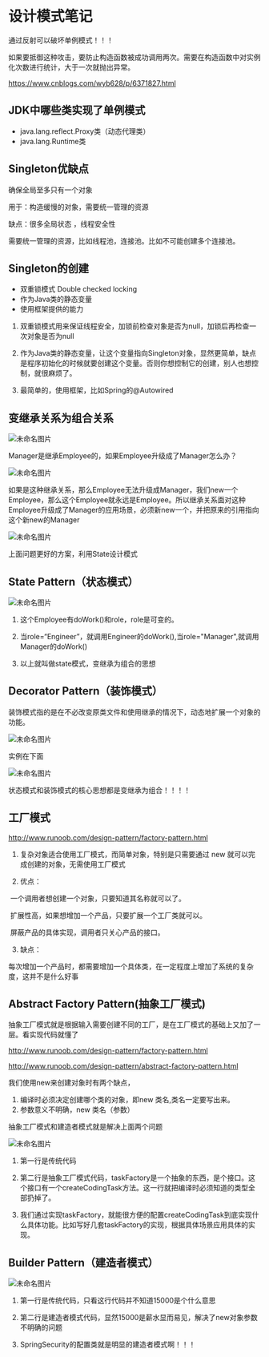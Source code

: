 # 设计模式笔记

通过反射可以破坏单例模式！！！

如果要抵御这种攻击，要防止构造函数被成功调用两次。需要在构造函数中对实例化次数进行统计，大于一次就抛出异常。

https://www.cnblogs.com/wyb628/p/6371827.html

## JDK中哪些类实现了单例模式

- java.lang.reflect.Proxy类（动态代理类）
- java.lang.Runtime类

## Singleton优缺点

确保全局至多只有一个对象

用于：构造缓慢的对象，需要统一管理的资源

缺点：很多全局状态 ，线程安全性

需要统一管理的资源，比如线程池，连接池。比如不可能创建多个连接池。

## Singleton的创建

* 双重锁模式 Double checked locking
* 作为Java类的静态变量
* 使用框架提供的能力

1. 双重锁模式用来保证线程安全，加锁前检查对象是否为null，加锁后再检查一次对象是否为null

2. 作为Java类的静态变量，让这个变量指向Singleton对象，显然更简单，缺点是程序初始化的时候就要创建这个变量。否则你想控制它的创建，别人也想控制，就很麻烦了。

3. 最简单的，使用框架，比如Spring的@Autowired

## 变继承关系为组合关系

![未命名图片](https://holon-image.oss-cn-beijing.aliyuncs.com/20220621160109f6FAGS.png)

Manager是继承Employee的，如果Employee升级成了Manager怎么办？

![未命名图片](https://holon-image.oss-cn-beijing.aliyuncs.com/20220621160359X2aOcR.png)

如果是这种继承关系，那么Employee无法升级成Manager，我们new一个Employee，那么这个Employee就永远是Employee。所以继承关系面对这种Employee升级成了Manager的应用场景，必须新new一个，并把原来的引用指向这个新new的Manager

![未命名图片](https://holon-image.oss-cn-beijing.aliyuncs.com/202206211604224Hz3zg.png)

上面问题更好的方案，利用State设计模式

## State Pattern（状态模式）

![未命名图片](https://holon-image.oss-cn-beijing.aliyuncs.com/20220621160445r5jfXX.png)

1. 这个Employee有doWork()和role，role是可变的。

2. 当role=“Engineer”，就调用Engineer的doWork(),当role="Manager",就调用Manager的doWork()

3. 以上就叫做state模式，变继承为组合的思想

## Decorator Pattern（装饰模式）

装饰模式指的是在不必改变原类文件和使用继承的情况下，动态地扩展一个对象的功能。

![未命名图片](https://holon-image.oss-cn-beijing.aliyuncs.com/20220621160520oU4KiU.png)

实例在下面

![未命名图片](https://holon-image.oss-cn-beijing.aliyuncs.com/20220621160555E7gXr3.png)

状态模式和装饰模式的核心思想都是变继承为组合！！！！

## 工厂模式

http://www.runoob.com/design-pattern/factory-pattern.html

1. 复杂对象适合使用工厂模式，而简单对象，特别是只需要通过 new 就可以完成创建的对象，无需使用工厂模式

2. 优点： 

​	一个调用者想创建一个对象，只要知道其名称就可以了。 

​	扩展性高，如果想增加一个产品，只要扩展一个工厂类就可以。 

​	屏蔽产品的具体实现，调用者只关心产品的接口。

3. 缺点：

​	每次增加一个产品时，都需要增加一个具体类，在一定程度上增加了系统的复杂度，这并不是什么好事

## Abstract Factory Pattern(抽象工厂模式)

抽象工厂模式就是根据输入需要创建不同的工厂，是在工厂模式的基础上又加了一层。看实现代码就懂了

http://www.runoob.com/design-pattern/factory-pattern.html

http://www.runoob.com/design-pattern/abstract-factory-pattern.html

我们使用new来创建对象时有两个缺点，

1. 编译时必须决定创建哪个类的对象，即new 类名,类名一定要写出来。
2. 参数意义不明确，new 类名（参数）

抽象工厂模式和建造者模式就是解决上面两个问题

![未命名图片](https://holon-image.oss-cn-beijing.aliyuncs.com/20220621160713vd7a4V.png)

1. 第一行是传统代码

2. 第二行是抽象工厂模式代码，taskFactory是一个抽象的东西，是个接口。这个接口有一个createCodingTask方法。这一行就把编译时必须知道的类型全部扔掉了。

3. 我们通过实现taskFactory，就能很方便的配置createCodingTask到底实现什么具体功能。比如写好几套taskFactory的实现，根据具体场景应用具体的实现。

## Builder Pattern（建造者模式）

![未命名图片](https://holon-image.oss-cn-beijing.aliyuncs.com/20220621160751z1LF5F.png)

1. 第一行是传统代码，只看这行代码并不知道15000是个什么意思

2. 第二行是建造者模式代码，显然15000是薪水显而易见，解决了new对象参数不明确的问题

3. SpringSecurity的配置类就是明显的建造者模式啊！！！